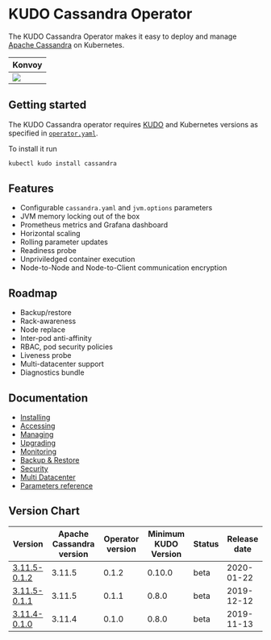 # KUDO Cassandra Operator

The KUDO Cassandra Operator makes it easy to deploy and manage
[Apache Cassandra](http://cassandra.apache.org/) on Kubernetes.

| Konvoy                                                                                                                                                                                                                                                                                                                                                                                                      |
| ----------------------------------------------------------------------------------------------------------------------------------------------------------------------------------------------------------------------------------------------------------------------------------------------------------------------------------------------------------------------------------------------------------- |
| <a href="https://teamcity.mesosphere.io/viewType.html?buildTypeId=Frameworks_DataServices_Kudo_Cassandra_Nightly_CassandraNightlyKonvoyKudo&branch_Frameworks_DataServices_Kudo_Cassandra_Nightly=%3Cdefault%3E&tab=buildTypeStatusDiv"><img src="https://teamcity.mesosphere.io/app/rest/builds/buildType:(id:Frameworks_DataServices_Kudo_Cassandra_Nightly_CassandraNightlyKonvoyKudo)/statusIcon"/></a> |

## Getting started

The KUDO Cassandra operator requires [KUDO](https://kudo.dev/) and Kubernetes
versions as specified in [`operator.yaml`](operator/operator.yaml#L4-L5).

To install it run

```bash
kubectl kudo install cassandra
```

## Features

- Configurable `cassandra.yaml` and `jvm.options` parameters
- JVM memory locking out of the box
- Prometheus metrics and Grafana dashboard
- Horizontal scaling
- Rolling parameter updates
- Readiness probe
- Unpriviledged container execution
- Node-to-Node and Node-to-Client communication encryption

## Roadmap

- Backup/restore
- Rack-awareness
- Node replace
- Inter-pod anti-affinity
- RBAC, pod security policies
- Liveness probe
- Multi-datacenter support
- Diagnostics bundle

## Documentation

- [Installing](/docs/installing.md)
- [Accessing](/docs/accessing.md)
- [Managing](/docs/managing.md)
- [Upgrading](/docs/upgrading.md)
- [Monitoring](/docs/monitoring.md)
- [Backup & Restore](/docs/backup.md)
- [Security](/docs/security.md)
- [Multi Datacenter](/docs/multidatacenter.md)
- [Parameters reference](/docs/parameters.md)

## Version Chart

| Version                                                                                          | Apache Cassandra version | Operator version | Minimum KUDO Version | Status | Release date |
| ------------------------------------------------------------------------------------------------ | ------------------------ | ---------------- | -------------------- | ------ | ------------ |
| [3.11.5-0.1.2](https://github.com/mesosphere/kudo-cassandra-operator/releases/tag/v3.11.5-0.1.2) | 3.11.5                   | 0.1.2            | 0.10.0               | beta   | 2020-01-22   |
| [3.11.5-0.1.1](https://github.com/mesosphere/kudo-cassandra-operator/releases/tag/v3.11.5-0.1.1) | 3.11.5                   | 0.1.1            | 0.8.0                | beta   | 2019-12-12   |
| [3.11.4-0.1.0](https://github.com/mesosphere/kudo-cassandra-operator/releases/tag/v3.11.4-0.1.0) | 3.11.4                   | 0.1.0            | 0.8.0                | beta   | 2019-11-13   |

